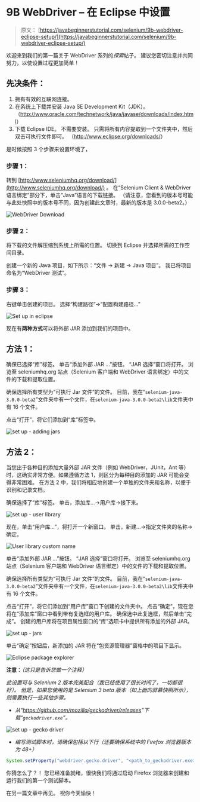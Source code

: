 # 9B WebDriver – 在 Eclipse 中设置

> 原文： [https://javabeginnerstutorial.com/selenium/9b-webdriver-eclipse-setup/](https://javabeginnerstutorial.com/selenium/9b-webdriver-eclipse-setup/)

欢迎来到我们的第一篇关于 WebDriver 系列的*探索*帖子。 建议您密切注意并共同努力，以使设置过程更加简单！

## 先决条件：

1.  拥有有效的互联网连接。
2.  在系统上下载并安装 Java SE Development Kit（JDK）。 （<http://www.oracle.com/technetwork/java/javase/downloads/index.html>）
3.  下载 Eclipse IDE。 不需要安装。 只需将所有内容提取到一个文件夹中，然后双击可执行文件即可。 （<http://www.eclipse.org/downloads/>）

是时候按照 3 个步骤来设置环境了，

### 步骤 1：

转到 [http://www.seleniumhq.org/download/](http://www.seleniumhq.org/download/) 。 在“Selenium Client & WebDriver 语言绑定”部分下，单击“Java”语言的下载链接。 （请注意，您看到的版本号可能与此处快照中的版本号不同，因为创建此文章时，最新的版本是 3.0.0-beta2。）

![WebDriver Download](img/0b73e11622eb81a47c315a5dfca2bd33.png)

### 步骤 2：

将下载的文件解压缩到系统上所需的位置。 切换到 Eclipse 并选择所需的工作空间目录。

创建一个新的 Java 项目，如下所示：“文件 -> 新建 -> Java 项目”。 我已将项目命名为“WebDriver 测试”。

### 步骤 3：

右键单击创建的项目。 选择“构建路径”->“配置构建路径...”

![Set up in eclipse](img/0c13bbcf5a6e7496910ffb5dc4aeff5e.png)

现在有**两种方式**可以将外部 JAR 添加到我们的项目中。

## 方法 1：

确保已选择“库”标签。 单击“添加外部 JAR ...”按钮。 “JAR 选择”窗口将打开。 浏览至 seleniumhq.org 站点（Selenium 客户端和 WebDriver 语言绑定）中的文件的下载和提取位置。

确保选择所有类型为“可执行 Jar 文件”的文件。 目前，我在“`selenium-java-3.0.0-beta2`”文件夹中有一个文件，在`selenium-java-3.0.0-beta2\lib`文件夹中有 16 个文件。

点击“打开”，将它们添加到“库”标签中。

![set up - adding jars](img/880ea8dae2b40384dc07196fdbad4411.png)

## 方法 2：

当您出于各种目的添加大量外部 JAR 文件（例如 WebDriver，JUnit，Ant 等）时，这确实非常方便。如果遵循方法 1，则区分为每种目的添加的 JAR 可能会变得非常困难。 在方法 2 中，我们将相应地创建一个单独的文件夹和名称，以便于识别和记录文档。

确保选择了“库”标签。 单击，添加库…->用户库->接下来。

![set up - user library](img/bf14e54d476d9a29513d8492c9ced139.png)

现在，单击“用户库...”，将打开一个新窗口。 单击，新建...->指定文件夹的名称->确定。

![User library custom name](img/cecbd5cf7bdbab42d44db3cebb5143d1.png)

单击“添加外部 JAR ...”按钮。 “JAR 选择”窗口将打开。 浏览至 seleniumhq.org 站点（Selenium 客户端和 WebDriver 语言绑定）中的文件的下载和提取位置。

确保选择所有类型为“可执行 Jar 文件”的文件。 目前，我在“`selenium-java-3.0.0-beta2`”文件夹中有一个文件，在`selenium-java-3.0.0-beta2\lib`文件夹中有 16 个文件。

点击“打开”，将它们添加到“用户库”窗口下创建的文件夹中。 点击“确定”，现在您将在“添加库”窗口中看到带有复选框的用户库。 确保选中此复选框，然后单击“完成”。 创建的用户库将在项目属性窗口的“库”选项卡中提供所有添加的外部 JAR。

![set up - jars](img/9b17625febb72772c5a42b94205880b2.png)

单击“确定”按钮后，新添加的 JAR 将在“包资源管理器”窗格中的项目下显示。

![Eclipse package explorer](img/47b2fc334fea0ad2428f1895376e5580.png)

**注意**：*（这只是告诉您做一个注释）*

*此设置可与 Selenium 2 版本完美配合（我已经使用了很长时间了，一切都很好）。 但是，如果您使用的是 Selenium 3 beta 版本（如上面的屏幕快照所示），则需要执行一些其他步骤。*

*   *从“<https://github.com/mozilla/geckodriver/releases>”下载“`geckodriver.exe`”。*

![set up - gecko driver](img/ea1465c979004461a1cb631d319582fe.png)

*   *编写测试脚本时，请确保包括以下行（还要确保系统中的 Firefox 浏览器版本为 48+）*

```java
System.setProperty("webdriver.gecko.driver", "<path_to_geckodriver.exe>");
```

你猜怎么了？！ 您已经准备就绪，很快我们将通过启动 Firefox 浏览器来创建和运行我们的第一个测试脚本。

在另一篇文章中再见。 祝你今天愉快！


